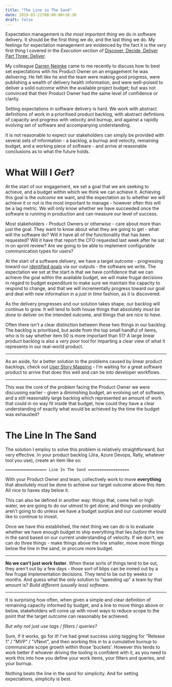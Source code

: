 ```yaml
---
title: "The Line in The Sand"
date: 2019-03-21T08:00:00+10:30
draft: false
---
```


Expectation management is _the most important thing_ we do in software delivery. It should be the first thing we do, and the last thing we do. My feelings for expectation management are evidenced by the fact it is the very first thing I covered in the _Execution_ section of [Discover, Decide, Deliver Part Three: Deliver](https://www.andrew-best.com/posts/discover-decide-deliver-part-three/).

My colleague [Darren Neimke](https://twitter.com/digory) came to me recently to discuss how to best set expectations with his Product Owner on an engagement he was delivering. He felt like he and the team were making good progress, were publishing a wealth of delivery health information, and were well-poised to deliver a solid outcome within the available project budget; but was not convinced that their Product Owner had the same level of confidence or clarity.

Setting expectations in software delivery is hard. We work with abstract definitions of work in a prioritised product backlog, with abstract defintions of capacity and progress with velocity and burnup, and against a rapidly evolving set of software and accompanying understanding. 

It is not reasonable to expect our stakeholders can simply be provided with several sets of information - a backlog, a burnup and velocity, remaining budget, and a working piece of software - and arrive at reasonable conclusions as to what the future holds.

What Will I _Get_?
==================

At the start of our engagement, we set a goal that we are seeking to achieve, and a budget within which we think we can achieve it. Achieving this goal is the _outcome_ we want, and the expectation as to whether we will achieve it or not is the most important to manage - however often this will be a lag metric. We will only know whether we have succeeded once the software is running in production and can measure our level of success.

Most stakeholders - Product Owners or otherwise - care about more than just the goal. They want to know about what they are going to get - what will the software do? Will it have all of the functionality that has been requested? Will it have that report the CFO requested last week after he sat in on sprint review? Are we going to be able to implement configurable communication types for users? 

At the start of a software delivery, we have a target _outcome_ - progressing toward our [identified goals](https://www.andrew-best.com/posts/discover-decide-deliver-part-one/) via our outputs - the software we write. The expectation we set at the start is that we have confidence that we can achieve the goal within the available budget, we will make frugal decisions in regard to budget expenditure to make sure we maintain the capacity to respond to change, and that we will incrementally progress toward our goal and deal with new information in a _just in time_ fashion, as it is discovered.

As the delivery progresses and our solution takes shape, our backlog will continue to grow. It will tend to both house things that absolutely _must be done_ to deliver on the intended outcome, and things that are _nice to have_. 

Often there isn't a clear distinction between these two things in our backlog. The backlog is prioritised, but aside from the top small handful of items, who is to say whether item 50 is more important than 51? A large linear product backlog is also a _very poor_ tool for imparting a clear view of what it represents in our real-world product.

---

 As an aside, for a better solution to the problems caused by linear product backlogs, check out [User Story Mapping](https://agilevelocity.com/agile-tools/story-mapping-101/) - I'm waiting for a great software product to arrive that does this well and can tie into developer workflows.

 ---

This was the core of the problem facing the Product Owner we were discussing earlier - given a diminishing budget, an evolving set of software, and a still reasonably large backlog which represented an amount of work that could in no way fit inside that budget, how could they have a clear understanding of exactly what would be achieved by the time the budget was exhausted?

The Line In The Sand
====================

The solution I employ to solve this problem is relatively straightforward, but very effective. In your product backlog (Jira, Azure Devops, Rally, whatever tool you use), create an item like so:

```
================== Line In The Sand ==================
```

With your Product Owner and team, collectively work to move **everything** that absolutely _must_ be done to achieve our target outcome above this item. All nice to haves stay below it. 

This can also be defined in another way: things that, come hell or high water, we are going to do our utmost to get done; and things we probably aren't going to do unless we have a budget surplus and our customer would like to continue to invest. 

Once we have this established, the next thing we can do is to evaluate whether we have enough budget to ship everything that lies _before_ the line in the sand based on our current understanding of velocity. If we don't, we can do three things - make things above the line smaller, move more things below the line in the sand, or procure more budget.

---

**No we can't just work faster**. When these sorts of things tend to be out, they aren't out by a few days - those sort of blips can be ironed out by a few frugal implementation decisions. They tend to be out by weeks or months. And guess what the only solution to "speeding up" a team by that amount is? _Build different (usually less) software_.

---

It is surprising how often, when given a simple and clear definition of remaining capacity informed by budget, and a line to move things above or below, stakeholders will come up with novel ways to reduce scope to the point that the target outcome can reasonably be achieved.

_But why not just use tags / filters / queries?_

Sure, if it works, go for it! I've had great success using tagging for "Release 1" / "MVP" / "VNext", and then working this in to a cumulative burnup to communicate scope growth within those 'buckets'. However this tends to work better if whoever driving the tooling is confident with it, as you need to work this into how you define your work items, your filters and queries, and your burnup.

Nothing beats the line in the sand for simplicity. And for setting expectations, simplicity is best.